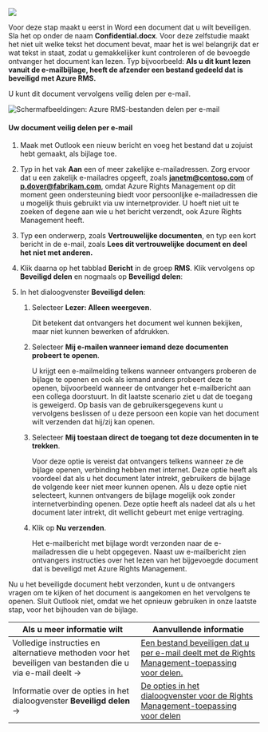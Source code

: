 ![](../media/AzRMS_QuickStartSteps3.PNG)

Voor deze stap maakt u eerst in Word een document dat u wilt beveiligen. Sla het op onder de naam **Confidential.docx**. Voor deze zelfstudie maakt het niet uit welke tekst het document bevat, maar het is wel belangrijk dat er wat tekst in staat, zodat u gemakkelijker kunt controleren of de bevoegde ontvanger het document kan lezen. Typ bijvoorbeeld: **Als u dit kunt lezen vanuit de e-mailbijlage, heeft de afzender een bestand gedeeld dat is beveiligd met Azure RMS.**

U kunt dit document vervolgens veilig delen per e-mail.

![Schermafbeeldingen: Azure RMS-bestanden delen per e-mail](../media/AzRMS_Tutorial_3_Screenshots.png)

#### Uw document veilig delen per e-mail

1.  Maak met Outlook een nieuw bericht en voeg het bestand dat u zojuist hebt gemaakt, als bijlage toe.

2.  Typ in het vak **Aan** een of meer zakelijke e-mailadressen. Zorg ervoor dat u een zakelijk e-mailadres opgeeft, zoals **janetm@contoso.com** of **p.dover@fabrikam.com**, omdat Azure Rights Management op dit moment geen ondersteuning biedt voor persoonlijke e-mailadressen die u mogelijk thuis gebruikt via uw internetprovider. U hoeft niet uit te zoeken of degene aan wie u het bericht verzendt, ook Azure Rights Management heeft.

3.  Typ een onderwerp, zoals  **Vertrouwelijke documenten**, en typ een kort bericht in de e-mail, zoals **Lees dit vertrouwelijke document en deel het niet met anderen.**

4.  Klik daarna op het tabblad **Bericht** in de groep **RMS**. Klik vervolgens op **Beveiligd delen** en nogmaals op **Beveiligd delen**:

5.  In het dialoogvenster **Beveiligd delen**:

    1.  Selecteer **Lezer: Alleen weergeven**.

        Dit betekent dat ontvangers het document wel kunnen bekijken, maar niet kunnen bewerken of afdrukken.

    2.  Selecteer **Mij e-mailen wanneer iemand deze documenten probeert te openen**.

        U krijgt een e-mailmelding telkens wanneer ontvangers proberen de bijlage te openen en ook als iemand anders probeert deze te openen, bijvoorbeeld wanneer de ontvanger het e-mailbericht aan een collega doorstuurt. In dit laatste scenario ziet u dat de toegang is geweigerd. Op basis van de gebruikersgegevens kunt u vervolgens beslissen of u deze persoon een kopie van het document wilt verzenden dat hij/zij kan openen.

    3.  Selecteer **Mij toestaan direct de toegang tot deze documenten in te trekken**.

        Voor deze optie is vereist dat ontvangers telkens wanneer ze de bijlage openen, verbinding hebben met internet. Deze optie heeft als voordeel dat als u het document later intrekt, gebruikers de bijlage de volgende keer niet meer kunnen openen. Als u deze optie niet selecteert, kunnen ontvangers de bijlage mogelijk ook zonder internetverbinding openen. Deze optie heeft als nadeel dat als u het document later intrekt, dit wellicht gebeurt met enige vertraging.

    4.  Klik op **Nu verzenden**.

        Het e-mailbericht met bijlage wordt verzonden naar de e-mailadressen die u hebt opgegeven. Naast uw e-mailbericht zien ontvangers instructies over het lezen van het bijgevoegde document dat is beveiligd met Azure Rights Management.

Nu u het beveiligde document hebt verzonden, kunt u de ontvangers vragen om te kijken of het document is aangekomen en het vervolgens te openen. Sluit Outlook niet, omdat we het opnieuw gebruiken in onze laatste stap, voor het bijhouden van de bijlage.

|Als u meer informatie wilt|Aanvullende informatie|
|--------------------------------|--------------------------|
|Volledige instructies en alternatieve methoden voor het beveiligen van bestanden die u via e-mail deelt   →|[Een bestand beveiligen dat u per e-mail deelt met de Rights Management-toepassing voor delen.](../rms-client/sharing-app-protect-by-email.md)|
|Informatie over de opties in het dialoogvenster **Beveiligd delen**   →|[De opties in het dialoogvenster voor de Rights Management-toepassing voor delen](../rms-client/sharing-app-dialog-box.md)|


<!--HONumber=Jun16_HO4-->


